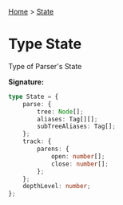 [Home](../index.md) &gt; [State](./state.md)

# Type State

Type of Parser's State

<b>Signature:</b>

```typescript
type State = {
    parse: {
        tree: Node[];
        aliases: Tag[][];
        subTreeAliases: Tag[];
    };
    track: {
        parens: {
            open: number[];
            close: number[];
        };
    };
    depthLevel: number;
};
```
